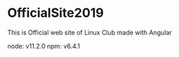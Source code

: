 # OfficialSite2019
This is Official web site of Linux Club made with Angular

node: v11.2.0
npm: v6.4.1
